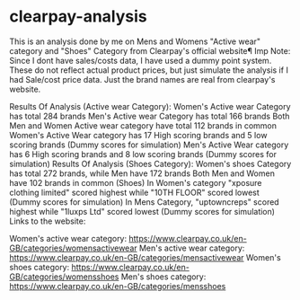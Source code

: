 # clearpay-analysis

This is an analysis done by me on Mens and Womens "Active wear" category and "Shoes" Category from Clearpay's official website¶
Imp Note: Since I dont have sales/costs data, I have used a dummy point system. These do not reflect actual product prices, but just simulate the analysis if I had Sale/cost price data. Just the brand names are real from clearpay's website.

Results Of Analysis (Active wear Category):
Women's Active wear Category has total 284 brands
Men's Active wear Category has total 166 brands
Both Men and Women Active wear category have total 112 brands in common
Women's Active Wear category has 17 High scoring brands and 5 low scoring brands (Dummy scores for simulation)
Men's Active Wear category has 6 High scoring brands and 8 low scoring brands (Dummy scores for simulation)
Results Of Analysis (Shoes Category):
Women's shoes Category has total 272 brands, while Men have 172 brands
Both Men and Women have 102 brands in common (Shoes)
In Women's category "xposure clothing limited" scored highest while "10TH FLOOR" scored lowest (Dummy scores for simulation)
In Mens Category, "uptowncreps" scored highest while "1luxps Ltd" scored lowest (Dummy scores for simulation)
Links to the website:

Women's active wear category: https://www.clearpay.co.uk/en-GB/categories/womensactivewear
Men's active wear category: https://www.clearpay.co.uk/en-GB/categories/mensactivewear
Women's shoes category: https://www.clearpay.co.uk/en-GB/categories/womensshoes
Men's shoes category: https://www.clearpay.co.uk/en-GB/categories/mensshoes
